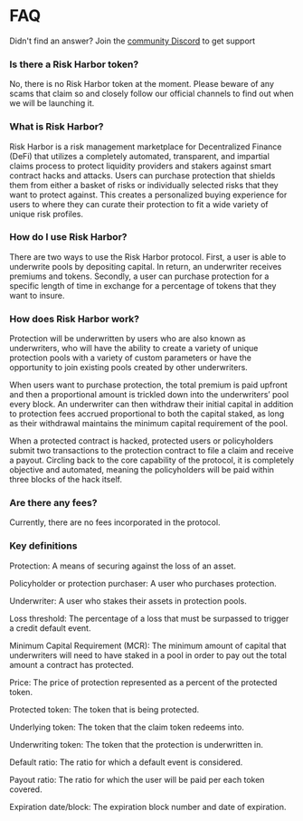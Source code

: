 # FAQ

Didn't find an answer? Join the [community Discord](https://discord.gg/7aAC4p6vsr) to get support

### Is there a Risk Harbor token?

No, there is no Risk Harbor token at the moment. Please beware of any scams that claim so and closely follow our official channels to find out when we will be launching it.

### What is Risk Harbor?

Risk Harbor is a risk management marketplace for Decentralized Finance \(DeFi\) that utilizes a completely automated, transparent, and impartial claims process to protect liquidity providers and stakers against smart contract hacks and attacks. Users can purchase protection that shields them from either a basket of risks or individually selected risks that they want to protect against. This creates a personalized buying experience for users to where they can curate their protection to fit a wide variety of unique risk profiles.

### How do I use Risk Harbor?

There are two ways to use the Risk Harbor protocol. First, a user is able to underwrite pools by depositing capital. In return, an underwriter receives premiums and tokens. Secondly, a user can purchase protection for a specific length of time in exchange for a percentage of tokens that they want to insure.

### How does Risk Harbor work?

Protection will be underwritten by users who are also known as underwriters, who will have the ability to create a variety of unique protection pools with a variety of custom parameters or have the opportunity to join existing pools created by other underwriters.

When users want to purchase protection, the total premium is paid upfront and then a proportional amount is trickled down into the underwriters’ pool every block. An underwriter can then withdraw their initial capital in addition to protection fees accrued proportional to both the capital staked, as long as their withdrawal maintains the minimum capital requirement of the pool.

When a protected contract is hacked, protected users or policyholders submit two transactions to the protection contract to file a claim and receive a payout. Circling back to the core capability of the protocol, it is completely objective and automated, meaning the policyholders will be paid within three blocks of the hack itself.

### Are there any fees?

Currently, there are no fees incorporated in the protocol.

### Key definitions

Protection: A means of securing against the loss of an asset.

Policyholder or protection purchaser: A user who purchases protection.

Underwriter: A user who stakes their assets in protection pools.

Loss threshold: The percentage of a loss that must be surpassed to trigger a credit default event.

Minimum Capital Requirement \(MCR\): The minimum amount of capital that underwriters will need to have staked in a pool in order to pay out the total amount a contract has protected.

Price: The price of protection represented as a percent of the protected token.

Protected token: The token that is being protected.

Underlying token: The token that the claim token redeems into.

Underwriting token: The token that the protection is underwritten in.

Default ratio: The ratio for which a default event is considered.

Payout ratio: The ratio for which the user will be paid per each token covered.

Expiration date/block: The expiration block number and date of expiration.

